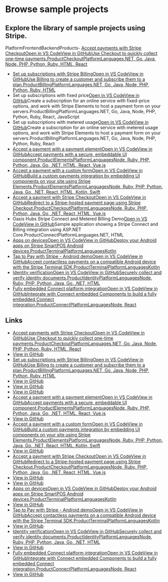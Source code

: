 # Browse sample projects

## Explore the library of sample projects using Stripe.

PlatformFrontendBackendProducts- [Accept payments with Stripe CheckoutOpen in VS
CodeView in GitHubUse Checkout to quickly collect one-time
payments.ProductCheckoutPlatformLanguages.NET, Go, Java, Node, PHP, Python,
Ruby, HTML,
React](https://docs.stripe.com/payments/accept-a-payment?platform=web&ui=embedded-form)
- [Set up subscriptions with Stripe BillingOpen in VS CodeView in GitHubUse
Billing to create a customer and subscribe them to a
plan.ProductBillingPlatformLanguages.NET, Go, Java, Node, PHP, Python, Ruby,
HTML](https://docs.stripe.com/docs/billing)
- Set up subscriptions with fixed price[Open in VS
Code](vscode://stripe.vscode-stripe/createStripeSample?sample=subscription-use-cases&integration=fixed-price-subscriptions)[View
in
GitHub](https://github.com/stripe-samples/subscription-use-cases/tree/main/fixed-price-subscriptions)Create
a subscription for an online service with fixed-price options, and work with
Stripe Elements to host a payment form on your
servers.ProductBillingPlatformLanguages.NET, Go, Java, Node, PHP, Python, Ruby,
React, JavaScript
- Set up subscriptions with metered usage[Open in VS
Code](vscode://stripe.vscode-stripe/createStripeSample?sample=subscription-use-cases&integration=usage-based-subscriptions)[View
in
GitHub](https://github.com/stripe-samples/subscription-use-cases/tree/main/usage-based-subscriptions)Create
a subscription for an online service with metered usage options, and work with
Stripe Elements to host a payment form on your
servers.ProductBillingPlatformLanguages.NET, Go, Java, Node, PHP, Python, Ruby,
React
- [Accept a payment with a payment elementOpen in VS CodeView in GitHubAccept
payments with a secure, embeddable UI
component.ProductElementsPlatformLanguagesNode, Ruby, PHP, Python, Java, Go,
.NET, HTML, React, Vue.js](https://docs.stripe.com/payments/payment-element)
- [Accept a payment with a custom formOpen in VS CodeView in GitHubBuild a
custom payments integration by embedding UI components on your site using Stripe
Elements.ProductElementsPlatformLanguagesNode, Ruby, PHP, Python, Java, Go,
.NET, React, HTML, Kotlin,
Swift](https://docs.stripe.com/payments/accept-a-payment?platform=web&ui=elements)
- [Accept a payment with Stripe CheckoutOpen in VS CodeView in GitHubRedirect to
a Stripe-hosted payment page using Stripe
Checkout.ProductCheckoutPlatformLanguagesNode, Ruby, PHP, Python, Java, Go,
.NET, React, HTML, Vue.js](https://docs.stripe.com/payments/accept-a-payment)
- Oasis Hubs Stripe Connect and Metered Billing Demo[Open in VS
Code](vscode://stripe.vscode-stripe/createStripeSample?sample=oasis-hubs-dotnet)[View
in GitHub](https://github.com/stripe-samples/oasis-hubs-dotnet)Sample
application showing a Stripe Connect and Billing integration using ASP.NET
Core.ProductConnectPlatformLanguages.NET, HTML
- [Apps on devicesOpen in VS CodeView in GitHubDeploy your Android apps on
Stripe SmartPOS Android
devices.ProductTerminalPlatformLanguagesKotlin](https://docs.stripe.com/terminal/features/apps-on-devices/overview)
- [Tap to Pay with Stripe - Android demoOpen in VS CodeView in GitHubAccept
contactless payments on a compatible Android device with the Stripe Terminal
SDK.ProductTerminalPlatformLanguagesKotlin](https://docs.stripe.com/terminal/payments/setup-reader/tap-to-pay)
- [Identity verificationOpen in VS CodeView in GitHubSecurely collect and verify
identity documents.ProductIdentityPlatformLanguagesNode, Ruby, PHP, Python,
Java, Go, .NET, HTML](https://docs.stripe.com/samples/identity/modal)
- [Fully embedded Connect platform integrationOpen in VS CodeView in
GitHubIntegrate with Connect embedded Components to build a fully embedded
Connect integration.ProductConnectPlatformLanguagesNode,
React](https://docs.stripe.com/connect/build-full-embedded-integration)

## Links

- [Accept payments with Stripe CheckoutOpen in VS CodeView in GitHubUse Checkout
to quickly collect one-time payments.ProductCheckoutPlatformLanguages.NET, Go,
Java, Node, PHP, Python, Ruby, HTML,
React](https://docs.stripe.com/payments/accept-a-payment?platform=web&ui=embedded-form)
- [View in GitHub](https://github.com/stripe-samples/checkout-one-time-payments)
- [Set up subscriptions with Stripe BillingOpen in VS CodeView in GitHubUse
Billing to create a customer and subscribe them to a
plan.ProductBillingPlatformLanguages.NET, Go, Java, Node, PHP, Python, Ruby,
HTML](https://docs.stripe.com/docs/billing)
- [View in GitHub](https://github.com/stripe-samples/subscription-use-cases)
- [View in
GitHub](https://github.com/stripe-samples/subscription-use-cases/tree/main/fixed-price-subscriptions)
- [View in
GitHub](https://github.com/stripe-samples/subscription-use-cases/tree/main/usage-based-subscriptions)
- [Accept a payment with a payment elementOpen in VS CodeView in GitHubAccept
payments with a secure, embeddable UI
component.ProductElementsPlatformLanguagesNode, Ruby, PHP, Python, Java, Go,
.NET, HTML, React, Vue.js](https://docs.stripe.com/payments/payment-element)
- [View in
GitHub](https://github.com/stripe-samples/accept-a-payment/tree/main/payment-element)
- [Accept a payment with a custom formOpen in VS CodeView in GitHubBuild a
custom payments integration by embedding UI components on your site using Stripe
Elements.ProductElementsPlatformLanguagesNode, Ruby, PHP, Python, Java, Go,
.NET, React, HTML, Kotlin,
Swift](https://docs.stripe.com/payments/accept-a-payment?platform=web&ui=elements)
- [View in
GitHub](https://github.com/stripe-samples/accept-a-payment/tree/main/custom-payment-flow)
- [Accept a payment with Stripe CheckoutOpen in VS CodeView in GitHubRedirect to
a Stripe-hosted payment page using Stripe
Checkout.ProductCheckoutPlatformLanguagesNode, Ruby, PHP, Python, Java, Go,
.NET, React, HTML, Vue.js](https://docs.stripe.com/payments/accept-a-payment)
- [View in
GitHub](https://github.com/stripe-samples/accept-a-payment/tree/main/prebuilt-checkout-page)
- [View in GitHub](https://github.com/stripe-samples/oasis-hubs-dotnet)
- [Apps on devicesOpen in VS CodeView in GitHubDeploy your Android apps on
Stripe SmartPOS Android
devices.ProductTerminalPlatformLanguagesKotlin](https://docs.stripe.com/terminal/features/apps-on-devices/overview)
- [View in GitHub](https://github.com/stripe-samples/terminal-apps-on-devices)
- [Tap to Pay with Stripe - Android demoOpen in VS CodeView in GitHubAccept
contactless payments on a compatible Android device with the Stripe Terminal
SDK.ProductTerminalPlatformLanguagesKotlin](https://docs.stripe.com/terminal/payments/setup-reader/tap-to-pay)
- [View in GitHub](https://github.com/stripe-samples/tap-to-pay-android-demo)
- [Identity verificationOpen in VS CodeView in GitHubSecurely collect and verify
identity documents.ProductIdentityPlatformLanguagesNode, Ruby, PHP, Python,
Java, Go, .NET, HTML](https://docs.stripe.com/samples/identity/modal)
- [View in GitHub](https://github.com/stripe-samples/identity/tree/main)
- [Fully embedded Connect platform integrationOpen in VS CodeView in
GitHubIntegrate with Connect embedded Components to build a fully embedded
Connect integration.ProductConnectPlatformLanguagesNode,
React](https://docs.stripe.com/connect/build-full-embedded-integration)
- [View in GitHub](https://github.com/stripe/stripe-connect-furever-demo)